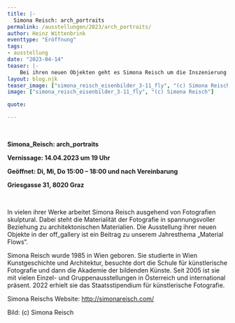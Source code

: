 ```yaml
---
title: |-
  Simona Reisch: arch_portraits
permalink: /ausstellungen/2023/arch_portraits/
author: Heinz Wittenbrink
eventtype: "Eröffnung"
tags:
- ausstellung
date: "2023-04-14"
teaser: |-
    Bei ihren neuen Objekten geht es Simona Reisch um die Inszenierung und Wahrnehmung von fotografierter Architektur, deren Wesen, Geschichte, Intention, Bedeutung, Zweifelhaftigkeit, Einbettung, Nachhaltigkeit, Materialität zu haptischen Portraits verdichtet werden.
layout: blog.njk
teaser_image: ["simona_reisch_eisenbilder_3-11_fly", "(c) Simona Reisch"]
image: ["simona_reisch_eisenbilder_3-11_fly", "(c) Simona Reisch"]

quote:

---
```

</br>


**Simona_Reisch: arch_portraits**

**Vernissage: 14.04.2023 um 19 Uhr**

**Geöffnet: Di, Mi, Do 15:00 – 18:00 und nach Vereinbarung**

**Griesgasse 31, 8020 Graz**

</br>

In vielen ihrer Werke arbeitet Simona Reisch ausgehend von Fotografien skulptural. Dabei steht die Materialität der Fotografie in spannungsvoller Beziehung zu architektonischen Materialien. Die Ausstellung ihrer neuen Objekte in der off_gallery ist ein Beitrag zu unserem Jahresthema „Material Flows“.

Simona Reisch wurde 1985 in Wien geboren. Sie studierte in Wien Kunstgeschichte und Architektur, besuchte dort die Schule für künstlerische Fotografie und dann die Akademie der bildenden Künste. Seit 2005 ist sie mit vielen Einzel- und Gruppenausstellungen in Österreich und international präsent. 2022 erhielt sie das Staatsstipendium für künstlerische Fotografie.

Simona Reischs Website: <http://simonareisch.com/>

<div>
Bild: (c) Simona Reisch
</div>

